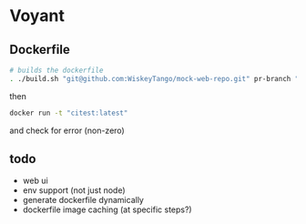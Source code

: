 # Voyant

## Dockerfile

```bash
# builds the dockerfile
. ./build.sh "git@github.com:WiskeyTango/mock-web-repo.git" pr-branch "npm install"
```

then

```bash
docker run -t "citest:latest"
```

and check for error (non-zero)

## todo

- web ui
- env support (not just node)
- generate dockerfile dynamically
- dockerfile image caching (at specific steps?)
